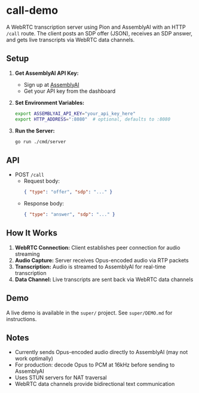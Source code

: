 # call-demo

A WebRTC transcription server using Pion and AssemblyAI with an HTTP `/call` route. The client posts an SDP offer (JSON), receives an SDP answer, and gets live transcripts via WebRTC data channels.

## Setup

1. **Get AssemblyAI API Key:**
   - Sign up at [AssemblyAI](https://www.assemblyai.com/)
   - Get your API key from the dashboard

2. **Set Environment Variables:**
   ```bash
   export ASSEMBLYAI_API_KEY="your_api_key_here"
   export HTTP_ADDRESS=":8080"  # optional, defaults to :8080
   ```

3. **Run the Server:**
   ```bash
   go run ./cmd/server
   ```

## API

- POST `/call`
  - Request body:
    ```json
    { "type": "offer", "sdp": "..." }
    ```
  - Response body:
    ```json
    { "type": "answer", "sdp": "..." }
    ```

## How It Works

1. **WebRTC Connection:** Client establishes peer connection for audio streaming
2. **Audio Capture:** Server receives Opus-encoded audio via RTP packets  
3. **Transcription:** Audio is streamed to AssemblyAI for real-time transcription
4. **Data Channel:** Live transcripts are sent back via WebRTC data channels

## Demo

A live demo is available in the `super/` project. See `super/DEMO.md` for instructions.

## Notes

- Currently sends Opus-encoded audio directly to AssemblyAI (may not work optimally)
- For production: decode Opus to PCM at 16kHz before sending to AssemblyAI
- Uses STUN servers for NAT traversal
- WebRTC data channels provide bidirectional text communication
